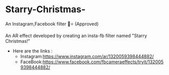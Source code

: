 # Starry-Christmas-
An Instagram,Facebook filter 🎄⭐ (Approved)

An AR effect developed by creating an insta-fb filter named "Starry Christmas!"
- Here are the links : 
  - Instagram:https://www.instagram.com/ar/1320059398444882/ 
  - FaceBook:https://www.facebook.com/fbcameraeffects/tryit/1320059398444882/
